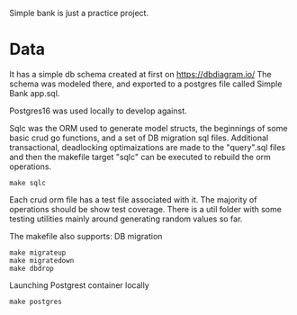 Simple bank is just a practice project.

# Data
It has a simple db schema created at first on https://dbdiagram.io/
The schema was modeled there, and exported to a postgres file called Simple Bank app.sql.

Postgres16 was used locally to develop against.

Sqlc was the ORM used to generate model structs, the beginnings of some basic crud go functions, and a set of DB migration sql files. 
Additional transactional, deadlocking optimaizations are made to the "query".sql files and then the makefile target "sqlc" can be executed to rebuild the orm operations.
```
make sqlc
```
Each crud orm file has a test file associated with it. The majority of operations should be show test coverage. 
There is a util folder with some testing utilities mainly around generating random values so far. 

The makefile also supports:
DB migration
```
make migrateup
make migratedown
make dbdrop
```
Launching Postgrest container locally
```
make postgres
```